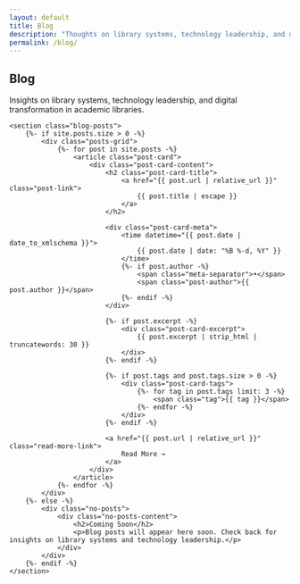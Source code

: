 ```yaml
---
layout: default
title: Blog
description: "Thoughts on library systems, technology leadership, and digital transformation in academic libraries."
permalink: /blog/
---
```


<div class="blog-container">
    <section class="blog-hero">
        <div class="blog-hero-content">
            <h1 class="blog-title">Blog</h1>
            <p class="blog-description">
                Insights on library systems, technology leadership, and digital transformation in academic libraries.
            </p>
        </div>
    </section>

    <section class="blog-posts">
        {%- if site.posts.size > 0 -%}
            <div class="posts-grid">
                {%- for post in site.posts -%}
                    <article class="post-card">
                        <div class="post-card-content">
                            <h2 class="post-card-title">
                                <a href="{{ post.url | relative_url }}" class="post-link">
                                    {{ post.title | escape }}
                                </a>
                            </h2>
                            
                            <div class="post-card-meta">
                                <time datetime="{{ post.date | date_to_xmlschema }}">
                                    {{ post.date | date: "%B %-d, %Y" }}
                                </time>
                                {%- if post.author -%}
                                    <span class="meta-separator">•</span>
                                    <span class="post-author">{{ post.author }}</span>
                                {%- endif -%}
                            </div>
                            
                            {%- if post.excerpt -%}
                                <div class="post-card-excerpt">
                                    {{ post.excerpt | strip_html | truncatewords: 30 }}
                                </div>
                            {%- endif -%}
                            
                            {%- if post.tags and post.tags.size > 0 -%}
                                <div class="post-card-tags">
                                    {%- for tag in post.tags limit: 3 -%}
                                        <span class="tag">{{ tag }}</span>
                                    {%- endfor -%}
                                </div>
                            {%- endif -%}
                            
                            <a href="{{ post.url | relative_url }}" class="read-more-link">
                                Read More →
                            </a>
                        </div>
                    </article>
                {%- endfor -%}
            </div>
        {%- else -%}
            <div class="no-posts">
                <div class="no-posts-content">
                    <h2>Coming Soon</h2>
                    <p>Blog posts will appear here soon. Check back for insights on library systems and technology leadership.</p>
                </div>
            </div>
        {%- endif -%}
    </section>
</div>
